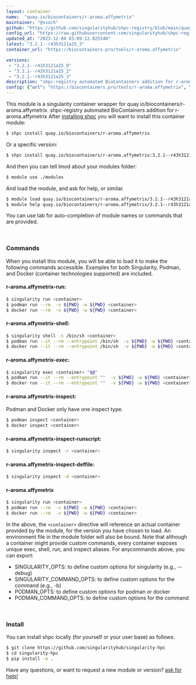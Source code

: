 ```yaml
---
layout: container
name:  "quay.io/biocontainers/r-aroma.affymetrix"
maintainer: "@vsoch"
github: "https://github.com/singularityhub/shpc-registry/blob/main/quay.io/biocontainers/r-aroma.affymetrix/container.yaml"
config_url: "https://raw.githubusercontent.com/singularityhub/shpc-registry/main/quay.io/biocontainers/r-aroma.affymetrix/container.yaml"
updated_at: "2023-12-04 03:09:12.825540"
latest: "3.2.1--r43h3121a25_3"
container_url: "https://biocontainers.pro/tools/r-aroma.affymetrix"

versions:
 - "3.2.1--r41h3121a25_0"
 - "3.2.1--r42h3121a25_2"
 - "3.2.1--r43h3121a25_3"
description: "shpc-registry automated BioContainers addition for r-aroma.affymetrix"
config: {"url": "https://biocontainers.pro/tools/r-aroma.affymetrix", "maintainer": "@vsoch", "description": "shpc-registry automated BioContainers addition for r-aroma.affymetrix", "latest": {"3.2.1--r43h3121a25_3": "sha256:06268d32e53d72b71f66f3efa2202559d96bf57bc44bbd81b6563aa0221ea87f"}, "tags": {"3.2.1--r41h3121a25_0": "sha256:76b1894c7ec98b34149cee0aab1ab85d3ecc860d3a52624e6224c1562862d042", "3.2.1--r42h3121a25_2": "sha256:4db647fc87345805362c2f03faf6c021481bca10c9132e3dd75314caa2d45f70", "3.2.1--r43h3121a25_3": "sha256:06268d32e53d72b71f66f3efa2202559d96bf57bc44bbd81b6563aa0221ea87f"}, "docker": "quay.io/biocontainers/r-aroma.affymetrix"}
---
```


This module is a singularity container wrapper for quay.io/biocontainers/r-aroma.affymetrix.
shpc-registry automated BioContainers addition for r-aroma.affymetrix
After [installing shpc](#install) you will want to install this container module:


```bash
$ shpc install quay.io/biocontainers/r-aroma.affymetrix
```

Or a specific version:

```bash
$ shpc install quay.io/biocontainers/r-aroma.affymetrix:3.2.1--r43h3121a25_3
```

And then you can tell lmod about your modules folder:

```bash
$ module use ./modules
```

And load the module, and ask for help, or similar.

```bash
$ module load quay.io/biocontainers/r-aroma.affymetrix/3.2.1--r43h3121a25_3
$ module help quay.io/biocontainers/r-aroma.affymetrix/3.2.1--r43h3121a25_3
```

You can use tab for auto-completion of module names or commands that are provided.

<br>

### Commands

When you install this module, you will be able to load it to make the following commands accessible.
Examples for both Singularity, Podman, and Docker (container technologies supported) are included.

#### r-aroma.affymetrix-run:

```bash
$ singularity run <container>
$ podman run --rm  -v ${PWD} -w ${PWD} <container>
$ docker run --rm  -v ${PWD} -w ${PWD} <container>
```

#### r-aroma.affymetrix-shell:

```bash
$ singularity shell -s /bin/sh <container>
$ podman run --it --rm --entrypoint /bin/sh  -v ${PWD} -w ${PWD} <container>
$ docker run --it --rm --entrypoint /bin/sh  -v ${PWD} -w ${PWD} <container>
```

#### r-aroma.affymetrix-exec:

```bash
$ singularity exec <container> "$@"
$ podman run --it --rm --entrypoint ""  -v ${PWD} -w ${PWD} <container> "$@"
$ docker run --it --rm --entrypoint ""  -v ${PWD} -w ${PWD} <container> "$@"
```

#### r-aroma.affymetrix-inspect:

Podman and Docker only have one inspect type.

```bash
$ podman inspect <container>
$ docker inspect <container>
```

#### r-aroma.affymetrix-inspect-runscript:

```bash
$ singularity inspect -r <container>
```

#### r-aroma.affymetrix-inspect-deffile:

```bash
$ singularity inspect -d <container>
```



#### r-aroma.affymetrix

```bash
$ singularity run <container>
$ podman run --rm  -v ${PWD} -w ${PWD} <container>
$ docker run --rm  -v ${PWD} -w ${PWD} <container>
```


In the above, the `<container>` directive will reference an actual container provided
by the module, for the version you have chosen to load. An environment file in the
module folder will also be bound. Note that although a container
might provide custom commands, every container exposes unique exec, shell, run, and
inspect aliases. For anycommands above, you can export:

 - SINGULARITY_OPTS: to define custom options for singularity (e.g., --debug)
 - SINGULARITY_COMMAND_OPTS: to define custom options for the command (e.g., -b)
 - PODMAN_OPTS: to define custom options for podman or docker
 - PODMAN_COMMAND_OPTS: to define custom options for the command

<br>

### Install

You can install shpc locally (for yourself or your user base) as follows:

```bash
$ git clone https://github.com/singularityhub/singularity-hpc
$ cd singularity-hpc
$ pip install -e .
```

Have any questions, or want to request a new module or version? [ask for help!](https://github.com/singularityhub/singularity-hpc/issues)
